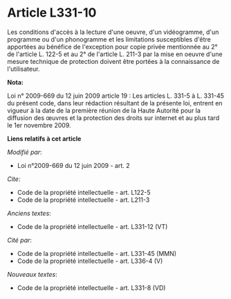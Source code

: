 # Article L331-10

Les conditions d'accès à la lecture d'une oeuvre, d'un vidéogramme, d'un programme ou d'un phonogramme et les limitations
susceptibles d'être apportées au bénéfice de l'exception pour copie privée mentionnée au 2° de l'article L. 122-5 et au 2° de
l'article L. 211-3 par la mise en oeuvre d'une mesure technique de protection doivent être portées à la connaissance de
l'utilisateur.

**Nota:**

Loi n° 2009-669 du 12 juin 2009 article 19 : Les articles L. 331-5 à L. 331-45 du présent code, dans leur rédaction résultant
de la présente loi, entrent en vigueur à la date de la première réunion de la Haute Autorité pour la diffusion des œuvres et
la protection des droits sur internet et au plus tard le 1er novembre 2009.

**Liens relatifs à cet article**

_Modifié par_:

  - Loi n°2009-669 du 12 juin 2009 - art. 2

_Cite_:

  - Code de la propriété intellectuelle - art. L122-5
  - Code de la propriété intellectuelle - art. L211-3

_Anciens textes_:

  - Code de la propriété intellectuelle - art. L331-12 (VT)

_Cité par_:

  - Code de la propriété intellectuelle - art. L331-45 (MMN)
  - Code de la propriété intellectuelle - art. L336-4 (V)

_Nouveaux textes_:

  - Code de la propriété intellectuelle - art. L331-8 (VD)
